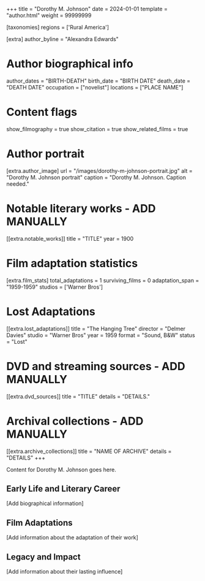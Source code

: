 +++
title = "Dorothy M. Johnson"
date = 2024-01-01
template = "author.html"
weight = 99999999

[taxonomies]
regions = ['Rural America']

[extra]
author_byline = "Alexandra Edwards"

# Author biographical info
author_dates = "BIRTH-DEATH"
birth_date = "BIRTH DATE"
death_date = "DEATH DATE"
occupation = ["novelist"]
locations = ["PLACE NAME"]

# Content flags
show_filmography = true
show_citation = true
show_related_films = true

# Author portrait
[extra.author_image]
url = "/images/dorothy-m-johnson-portrait.jpg"
alt = "Dorothy M. Johnson portrait"
caption = "Dorothy M. Johnson. Caption needed."

# Notable literary works - ADD MANUALLY
[[extra.notable_works]]
title = "TITLE"
year = 1900

# Film adaptation statistics
[extra.film_stats]
total_adaptations = 1
surviving_films = 0
adaptation_span = "1959-1959"
studios = ['Warner Bros']
# Lost Adaptations
[[extra.lost_adaptations]]
title = "The Hanging Tree"
director = "Delmer Davies"
studio = "Warner Bros"
year = 1959
format = "Sound, B&W"
status = "Lost"


# DVD and streaming sources - ADD MANUALLY
[[extra.dvd_sources]]
title = "TITLE"
details = "DETAILS."

# Archival collections - ADD MANUALLY
[[extra.archive_collections]]
title = "NAME OF ARCHIVE"
details = "DETAILS"
+++

Content for Dorothy M. Johnson goes here. 

## Early Life and Literary Career

[Add biographical information]

## Film Adaptations

[Add information about the adaptation of their work]

## Legacy and Impact

[Add information about their lasting influence]
